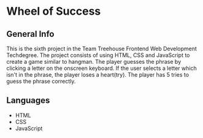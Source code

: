 # Wheel of Success

## General Info

This is the sixth project in the Team Treehouse Frontend Web Development Techdegree. The project consists of using HTML, CSS and JavaScript to create a game similar to hangman. The player guesses the phrase by clicking a letter on the onscreen keyboard. If the user selects a letter which isn't in the phrase, the player loses a heart(try). The player has 5 tries to guess the phrase correctly.

## Languages

* HTML
* CSS
* JavaScript
